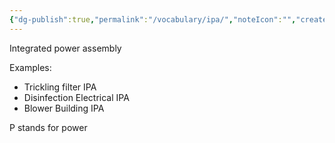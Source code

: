 ```yaml
---
{"dg-publish":true,"permalink":"/vocabulary/ipa/","noteIcon":"","created":"2025-01-07T11:00:55.507-06:00"}
---
```


Integrated power assembly

Examples:
- Trickling filter IPA
- Disinfection Electrical IPA
- Blower Building IPA

P stands for power